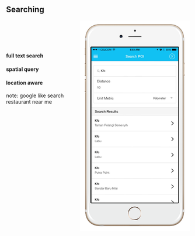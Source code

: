 ##  Searching

<img style="background:none; border:none; box-shadow:none; float:right; max-width: 60%; max-height: 60%; " src="resources/tmom-3.png">

<BR/><BR/>
<BR/><BR/>
#### full text search 
#### spatial query
#### location aware

note:
google like
search restaurant near me
